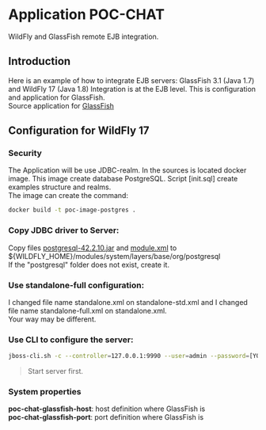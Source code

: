 # Application POC-CHAT 
WildFly and GlassFish remote EJB integration.

## Introduction
Here is an example of how to integrate EJB servers: GlassFish 3.1 (Java 1.7) and WildFly 17 (Java 1.8)
Integration is at the EJB level. This is configuration and application for GlassFish.\
Source application for [GlassFish]

## Configuration for WildFly 17

### Security
The Application will be use JDBC-realm. In the sources is located docker image.
This image create database PostgreSQL. Script [init.sql] create examples structure and realms.\
The image can create the command:
```sh
docker build -t poc-image-postgres .
```

### Copy JDBC driver to Server:
Copy files [postgresql-42.2.10.jar] and [module.xml] to ${WILDFLY_HOME}/modules/system/layers/base/org/postgresql \
If the "postgresql" folder does not exist, create it.

### Use standalone-full configuration:
I changed file name standalone.xml on standalone-std.xml and I changed file name standalone-full.xml on standalone.xml. \
Your way may be different. 

### Use CLI to configure the server:
```sh
jboss-cli.sh -c --controller=127.0.0.1:9990 --user=admin --password=[YOUR ADMIN PASS] --file=configure-server.cli
```
> Start server first.

### System properties
**poc-chat-glassfish-host**: host definition where GlassFish is \
**poc-chat-glassfish-port**: port definition where GlassFish is

[postgresql-42.2.10.jar]: https://jdbc.postgresql.org/download/postgresql-42.2.10.jar
[module.xml]: https://github.com/Horfeusz/poc-chat/blob/master/wildfly-chat-docker/src/main/docker/wildfly/module.xml
[GlassFish]: https://github.com/Horfeusz/poc-chat-glass